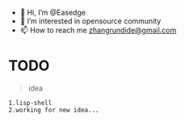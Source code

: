 - 👋 Hi, I’m @Easedge
- 👀 I’m interested in opensource community
- 📫 How to reach me zhangrundide@gmail.com

# TODO
> idea

    1.lisp-shell
    2.working for new idea...
